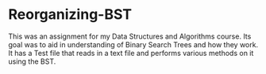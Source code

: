 # Reorganizing-BST
This was an assignment for my Data Structures and Algorithms course. Its goal was to aid in understanding of Binary Search Trees and how they work. It has a Test file that reads in a text file and performs various methods on it using the BST.
